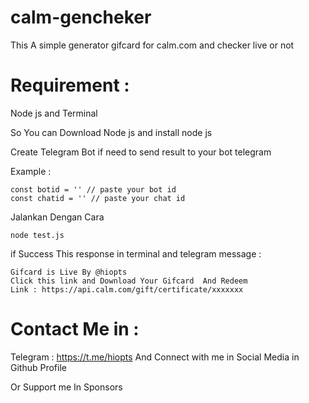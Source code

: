 # calm-gencheker
This A simple generator gifcard for calm.com and checker live or not

# Requirement :
Node js and Terminal 

So You can Download Node js and install node js 

Create Telegram Bot if need to send result to your bot telegram

Example :

```
const botid = '' // paste your bot id
const chatid = '' // paste your chat id

```

Jalankan Dengan Cara 

```
node test.js

```

if Success This response in terminal and telegram message :
```
Gifcard is Live By @hiopts
Click this link and Download Your Gifcard  And Redeem
Link : https://api.calm.com/gift/certificate/xxxxxxx

```
# Contact Me in :
Telegram : https://t.me/hiopts
And Connect with me in Social Media in Github Profile 

Or Support me In Sponsors 
